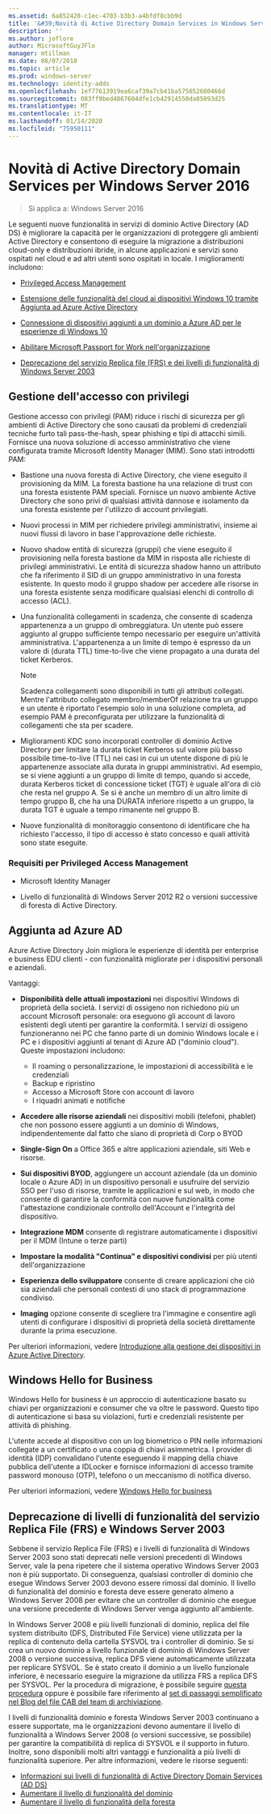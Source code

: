 ```yaml
---
ms.assetid: 6a852428-c1ec-4703-b3b3-a4bfdf8cbb9d
title: '&#39;Novità di Active Directory Domain Services in Windows Server 2016'
description: ''
ms.author: joflore
author: MicrosoftGuyJFlo
manager: mtillman
ms.date: 08/07/2018
ms.topic: article
ms.prod: windows-server
ms.technology: identity-adds
ms.openlocfilehash: 1ef77613919ea6caf39a7cb41ba575652680466d
ms.sourcegitcommit: 083ff9bed4867604dfe1cb42914550da05093d25
ms.translationtype: MT
ms.contentlocale: it-IT
ms.lasthandoff: 01/14/2020
ms.locfileid: "75950111"
---
```

# <a name="whats-new-in-active-directory-domain-services-for-windows-server-2016"></a>Novità di Active Directory Domain Services per Windows Server 2016

>Si applica a: Windows Server 2016

Le seguenti nuove funzionalità in servizi di dominio Active Directory (AD DS) è migliorare la capacità per le organizzazioni di proteggere gli ambienti Active Directory e consentono di eseguire la migrazione a distribuzioni cloud-only e distribuzioni ibride, in alcune applicazioni e servizi sono ospitati nel cloud e ad altri utenti sono ospitati in locale. I miglioramenti includono:  
  
- [Privileged Access Management](https://docs.microsoft.com/microsoft-identity-manager/pam/privileged-identity-management-for-active-directory-domain-services)  
  
- [Estensione delle funzionalità del cloud ai dispositivi Windows 10 tramite Aggiunta ad Azure Active Directory](https://azure.microsoft.com/documentation/articles/active-directory-azureadjoin-overview/)
  
- [Connessione di dispositivi aggiunti a un dominio a Azure AD per le esperienze di Windows 10](https://azure.microsoft.com/documentation/articles/active-directory-azureadjoin-devices-group-policy/)
  
- [Abilitare Microsoft Passport for Work nell'organizzazione](https://azure.microsoft.com/documentation/articles/active-directory-azureadjoin-passport-deployment/)
  
- [Deprecazione del servizio Replica file (FRS) e dei livelli di funzionalità di Windows Server 2003](ad-ds/active-directory-functional-levels.md)  
  
## <a name="privileged-access-management"></a>Gestione dell'accesso con privilegi

Gestione accesso con privilegi (PAM) riduce i rischi di sicurezza per gli ambienti di Active Directory che sono causati da problemi di credenziali tecniche furto tali pass-the-hash, spear phishing e tipi di attacchi simili. Fornisce una nuova soluzione di accesso amministrativo che viene configurata tramite Microsoft Identity Manager (MIM). Sono stati introdotti PAM:  
  
- Bastione una nuova foresta di Active Directory, che viene eseguito il provisioning da MIM. La foresta bastione ha una relazione di trust con una foresta esistente PAM speciali. Fornisce un nuovo ambiente Active Directory che sono privi di qualsiasi attività dannose e isolamento da una foresta esistente per l'utilizzo di account privilegiati.  
  
- Nuovi processi in MIM per richiedere privilegi amministrativi, insieme ai nuovi flussi di lavoro in base l'approvazione delle richieste.  
  
- Nuovo shadow entità di sicurezza (gruppi) che viene eseguito il provisioning nella foresta bastione da MIM in risposta alle richieste di privilegi amministrativi. Le entità di sicurezza shadow hanno un attributo che fa riferimento il SID di un gruppo amministrativo in una foresta esistente. In questo modo il gruppo shadow per accedere alle risorse in una foresta esistente senza modificare qualsiasi elenchi di controllo di accesso (ACL).  
  
- Una funzionalità collegamenti in scadenza, che consente di scadenza appartenenza a un gruppo di ombreggiatura. Un utente può essere aggiunto al gruppo sufficiente tempo necessario per eseguire un'attività amministrativa. L'appartenenza a un limite di tempo è espresso da un valore di (durata TTL) time-to-live che viene propagato a una durata del ticket Kerberos.  
  
    > [!NOTE]  
    > Scadenza collegamenti sono disponibili in tutti gli attributi collegati. Mentre l'attributo collegato membro/memberOf relazione tra un gruppo e un utente è riportato l'esempio solo in una soluzione completa, ad esempio PAM è preconfigurata per utilizzare la funzionalità di collegamenti che sta per scadere.  
  
- Miglioramenti KDC sono incorporati controller di dominio Active Directory per limitare la durata ticket Kerberos sul valore più basso possibile time-to-live (TTL) nei casi in cui un utente dispone di più le appartenenze associate alla durata in gruppi amministrativi. Ad esempio, se si viene aggiunti a un gruppo di limite di tempo, quando si accede, durata Kerberos ticket di concessione ticket (TGT) è uguale all'ora di ciò che resta nel gruppo A. Se si è anche un membro di un altro limite di tempo gruppo B, che ha una DURATA inferiore rispetto a un gruppo, la durata TGT è uguale a tempo rimanente nel gruppo B.  
  
- Nuove funzionalità di monitoraggio consentono di identificare che ha richiesto l'accesso, il tipo di accesso è stato concesso e quali attività sono state eseguite.  

### <a name="requirements-for-privileged-access-management"></a>Requisiti per Privileged Access Management
  
- Microsoft Identity Manager  
  
- Livello di funzionalità di Windows Server 2012 R2 o versioni successive di foresta di Active Directory.  
  
## <a name="azure-ad-join"></a>Aggiunta ad Azure AD

Azure Active Directory Join migliora le esperienze di identità per enterprise e business EDU clienti - con funzionalità migliorate per i dispositivi personali e aziendali.  
  
Vantaggi:  
  
- **Disponibilità delle attuali impostazioni** nei dispositivi Windows di proprietà della società. I servizi di ossigeno non richiedono più un account Microsoft personale: ora eseguono gli account di lavoro esistenti degli utenti per garantire la conformità. I servizi di ossigeno funzioneranno nei PC che fanno parte di un dominio Windows locale e i PC e i dispositivi aggiunti al tenant di Azure AD ("dominio cloud"). Queste impostazioni includono:  

   - Il roaming o personalizzazione, le impostazioni di accessibilità e le credenziali  
   - Backup e ripristino  
   - Accesso a Microsoft Store con account di lavoro  
   - I riquadri animati e notifiche  
  
- **Accedere alle risorse aziendali** nei dispositivi mobili (telefoni, phablet) che non possono essere aggiunti a un dominio di Windows, indipendentemente dal fatto che siano di proprietà di Corp o BYOD  
- **Single-Sign On** a Office 365 e altre applicazioni aziendale, siti Web e risorse.  
- **Sui dispositivi BYOD**, aggiungere un account aziendale (da un dominio locale o Azure AD) in un dispositivo personali e usufruire del servizio SSO per l'uso di risorse, tramite le applicazioni e sul web, in modo che consente di garantire la conformità con nuove funzionalità come l'attestazione condizionale controllo dell'Account e l'integrità del dispositivo.  
- **Integrazione MDM** consente di registrare automaticamente i dispositivi per il MDM (Intune o terze parti)  
- **Impostare la modalità "Continua" e dispositivi condivisi** per più utenti dell'organizzazione  
- **Esperienza dello sviluppatore** consente di creare applicazioni che ciò sia aziendali che personali contesti di uno stack di programmazione condiviso.  
- **Imaging** opzione consente di scegliere tra l'immagine e consentire agli utenti di configurare i dispositivi di proprietà della società direttamente durante la prima esecuzione.  
  
Per ulteriori informazioni, vedere [Introduzione alla gestione dei dispositivi in Azure Active Directory](https://docs.microsoft.com/azure/active-directory/devices/overview).  
  
## <a name="windows-hello-for-business"></a>Windows Hello for Business

Windows Hello for business è un approccio di autenticazione basato su chiavi per organizzazioni e consumer che va oltre le password. Questo tipo di autenticazione si basa su violazioni, furti e credenziali resistente per attività di phishing.  
  
L'utente accede al dispositivo con un log biometrico o PIN nelle informazioni collegate a un certificato o una coppia di chiavi asimmetrica. I provider di identità (IDP) convalidano l'utente eseguendo il mapping della chiave pubblica dell'utente a IDLocker e fornisce informazioni di accesso tramite password monouso (OTP), telefono o un meccanismo di notifica diverso.  
  
Per ulteriori informazioni, vedere [Windows Hello for business](https://docs.microsoft.com/windows/security/identity-protection/hello-for-business/hello-identity-verification)  
  
## <a name="deprecation-of-file-replication-service-frs-and-windows-server-2003-functional-levels"></a>Deprecazione di livelli di funzionalità del servizio Replica File (FRS) e Windows Server 2003

Sebbene il servizio Replica File (FRS) e i livelli di funzionalità di Windows Server 2003 sono stati deprecati nelle versioni precedenti di Windows Server, vale la pena ripetere che il sistema operativo Windows Server 2003 non è più supportato. Di conseguenza, qualsiasi controller di dominio che esegue Windows Server 2003 devono essere rimossi dal dominio. Il livello di funzionalità del dominio e foresta deve essere generato almeno a Windows Server 2008 per evitare che un controller di dominio che esegue una versione precedente di Windows Server venga aggiunto all'ambiente.

In Windows Server 2008 e più livelli funzionali di dominio, replica del file system distribuito (DFS, Distributed File Service) viene utilizzata per la replica di contenuto della cartella SYSVOL tra i controller di dominio. Se si crea un nuovo dominio a livello funzionale di dominio di Windows Server 2008 o versione successiva, replica DFS viene automaticamente utilizzata per replicare SYSVOL. Se è stato creato il dominio a un livello funzionale inferiore, è necessario eseguire la migrazione da utilizza FRS a replica DFS per SYSVOL. Per la procedura di migrazione, è possibile seguire [questa procedura](https://docs.microsoft.com/previous-versions/windows/it-pro/windows-server-2008-R2-and-2008/dd640019\(v=ws.10\)) oppure è possibile fare riferimento al [set di passaggi semplificato nel Blog del file CAB del team di archiviazione](https://blogs.technet.com/b/filecab/archive/2014/06/25/streamlined-migration-of-frs-to-dfsr-sysvol.aspx).  
  
I livelli di funzionalità dominio e foresta Windows Server 2003 continuano a essere supportate, ma le organizzazioni devono aumentare il livello di funzionalità a Windows Server 2008 (o versioni successive, se possibile) per garantire la compatibilità di replica di SYSVOL e il supporto in futuro. Inoltre, sono disponibili molti altri vantaggi e funzionalità a più livelli di funzionalità superiore. Per altre informazioni, vedere le risorse seguenti:  

- [Informazioni sui livelli di funzionalità di Active Directory Domain Services (AD DS)](ad-ds/active-directory-functional-levels.md)  
- [Aumentare il livello di funzionalità del dominio](https://docs.microsoft.com/previous-versions/windows/it-pro/windows-server-2008-R2-and-2008/cc753104\(v=ws.11\))  
- [Aumentare il livello di funzionalità della foresta](https://docs.microsoft.com/previous-versions/windows/it-pro/windows-server-2008-R2-and-2008/cc730985\(v=ws.11\))  
